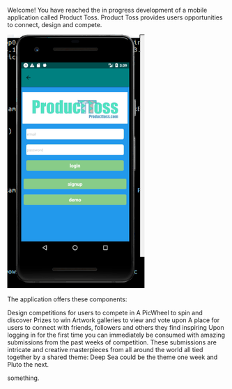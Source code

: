 Welcome! You have reached the in progress development of a mobile application called Product Toss. Product Toss provides users opportunities to connect, design and compete.


![Demo gif](assets/screens/demo-4-6-18.gif)


The application offers these components:

Design competitions for users to compete in
A PicWheel to spin and discover
Prizes to win
Artwork galleries to view and vote upon
A place for users to connect with friends, followers and others they find inspiring
Upon logging in for the first time you can immediately be consumed with amazing submissions from the past weeks of competition. These submissions are intricate and creative masterpieces from all around the world all tied together by a shared theme: Deep Sea could be the theme one week and Pluto the next.


something. 